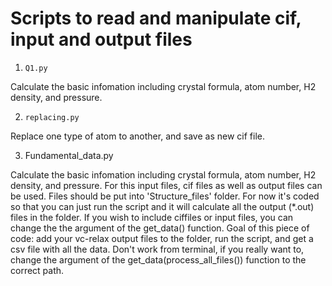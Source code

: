 # Scripts to read and manipulate cif, input and output files

1. `Q1.py`

Calculate the basic infomation including crystal formula, atom number, H2 density, and pressure.

2. `replacing.py`

Replace one type of atom to another, and save as new cif file. 

3. Fundamental_data.py

Calculate the basic infomation including crystal formula, atom number, H2 density, and pressure.
For this input files, cif files as well as output files can be used.
Files should be put into 'Structure_files' folder. For now it's coded so that you can just run the script and it will calculate all the output (*.out) files in the folder. If you wish to include ciffiles or input files, you can change the the argument of the get_data() function. Goal of this piece of code: add your vc-relax output files to the folder, run the script, and get a csv file with all the data. Don't work from terminal, if you really want to, change the argument of the get_data(process_all_files()) function to the correct path.
